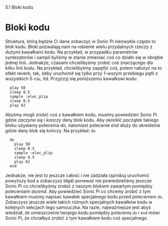 5.1 Bloki kodu

# Bloki kodu

Struktura, którą będzie Ci dane zobaczyć w Sonic Pi niezwykle często 
to blok kodu. Bloki pozwalają nam na robienie wielu przydatnych rzeczy 
z dużymi kawałkami kodu. Na przykład, w przypadku parametrów syntezatorów 
i sampli byliśmy w stanie zmieniać coś co działo się w obrębie jednej linii. 
Jednakże, czasami chcielibyśmy zrobić coś znaczącego dla kilku linii kodu. 
Na przykład, chcielibyśmy zapętlić coś, potem nałożyć na to efekt reverb, 
tak, żeby uruchomił się tylko przy 1-wszym przebiegu pętli z wszystkich 
5-ciu, itd. Przyjrzyj się poniższemu kawałkowi kodu:

```
  play 50
  sleep 0.5
  sample :elec_plip
  sleep 0.5
  play 62
```

Abyśmy mogli zrobić coś z kawałkiem kodu, musimy powiedzieć Sonic Pi gdzie 
*zaczyna się* i *kończy* dany blok kodu. Aby określić początek takiego bloku 
używamy polecenia *do*, natomiast polecenie *end* służy do określenia gdzie 
dany blok się kończy. Na przykład:
`do`

```
  do
    play 50
    sleep 0.5
    sample :elec_plip
    sleep 0.5
    play 62
  end
```

Jednakże, nie jest to jeszcze całość i nie zadziała (spróbuj uruchomić 
powyższy kod a zobaczysz błąd) poneważ nie powiedzieliśmy jeszcze Sonic Pi 
co chcielibyśmy zrobić z naszym *blokiem* zawartym pomiędzy poleceniami 
*do/end*. Aby powiedzieć Sonic Pi co chcemy zrobić z tym kawałkiem musimy 
napisać kawałek specjalnego kodu przed poleceniem `do`. Zobaczysz jeszcze 
wiele takich różnych specjalnych kawałków kodu w kolejnych sekcjach tego 
samouczka. Na razie, najważniejsze jest abyś wiedział, że umieszczenie twojego 
kodu pomiędzy polecenia `do` i `end` mówi Sonic Pi, że chciałbyś zrobić 
z tym kawałkiem kodu coś specjalnego.
